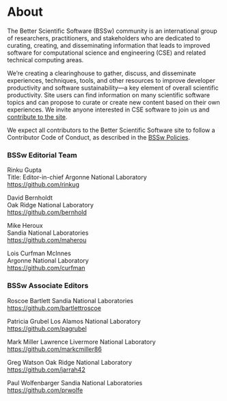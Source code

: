 # About
 
The Better Scientific Software (BSSw) community is an international group of researchers, practitioners, and stakeholders who are dedicated to curating, creating, and disseminating information that leads to improved software for computational science and engineering (CSE) and related technical computing areas.

We’re creating a clearinghouse to gather, discuss, and disseminate experiences, techniques, tools, and other resources to improve developer productivity and software sustainability—a key element of overall scientific productivity.  Site users can find information on many scientific software topics and can propose to curate or create new content based on their own experiences.  We invite anyone interested in CSE software to join us and [contribute to the site](https://bssw.io/contributes/new).

We expect all contributors to the Better Scientific Software site to follow a Contributor Code of Conduct, as described in the [BSSw Policies](Policies.md).

### BSSw Editorial Team


Rinku Gupta<br/>
Title: Editor-in-chief
Argonne National Laboratory<br/>
https://github.com/rinkug

David Bernholdt<br/>
Oak Ridge National Laboratory<br/>
https://github.com/bernhold

Mike Heroux<br/>
Sandia National Laboratories<br/> 
https://github.com/maherou
 
Lois Curfman McInnes<br/>
Argonne National Laboratory<br/>
https://github.com/curfman


### BSSw Associate Editors

Roscoe Bartlett
Sandia National Laboratories<br/>
https://github.com/bartlettroscoe

Patricia Grubel
Los Alamos National Laboratory<br/>
https://github.com/pagrubel

Mark Miller
Lawrence Livermore National Laboratory<br/>
https://github.com/markcmiller86

Greg Watson
Oak Ridge National Laboratory<br/>
https://github.com/jarrah42

Paul Wolfenbarger
Sandia National Laboratories<br/>
https://github.com/prwolfe

<!---
Coming later: You can also <join our mailing list>, <read our blog>, and <send us mail>.
BSS Site: About
--->

